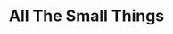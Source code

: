 ---
ee_id: '4168'
site: '1'
type: '2'
url: 2014-125-all-the-small-things
title: All The Small Things
year: '2014'
display_year: '2014'
medium: Exhibition Catalog
dims: ''
pitch: ''
ps: ''
live_url: ''
related: |-
  [4166] [2014-126-all-the-small-things-trailer] 2014 126 All The Small Things trailer
  [4249] [2014-114-all-the-small-things-tshirt] 2014-114 All The Small Things Tshirt
  [4250] [2014-078-all-the-small-things-edition] 2014-078 All The Small Things Edition
youtube: ''
related_code: ''
imgs: allthesmallthingscatalog-2014-125-full-01-database-ih.jpg,allthesmallthingscatalog-2014-125-full-02-database-ih.jpg,allthesmallthingscatalog-2014-125-full-03-database-ih.jpg,allthesmallthingscatalog-2014-125-full-05-database-ih.jpg,allthesmallthingscatalog-2014-125-full-06-database-ih.jpg,allthesmallthingscatalog-2014-125-full-07-database-ih.jpg,allthesmallthingscatalog-2014-125-full-04-database-ih.jpg,allthesmallthingscatalog-2014-125-full-08-database-ih.jpg,allthesmallthingscatalog-2014-125-full-09-database-ih.jpg,allthesmallthingscatalog-2014-125-full-11-database-ih.jpg,allthesmallthingscatalog-2014-125-full-12-database-ih.jpg,allthesmallthingscatalog-2014-125-full-13-database-ih.jpg,allthesmallthingscatalog-2014-125-full-10-database-ih.jpg,allthesmallthingscatalog-2014-125-full-15-database-ih.jpg,allthesmallthingscatalog-2014-125-full-14-database-ih.jpg
subheading: "(Catalog)"
download: ''
add_credit: 'Published by WALTHER KöNIG, KöLN, Design by Dave Yun, Photos: Sasha Maric'
commission: ''
layout: things-i-made
---